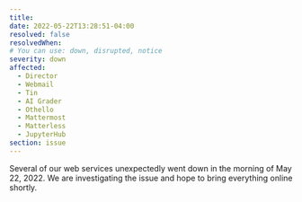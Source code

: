 ```yaml
---
title:
date: 2022-05-22T13:28:51-04:00
resolved: false
resolvedWhen:
# You can use: down, disrupted, notice
severity: down
affected:
  - Director
  - Webmail
  - Tin
  - AI Grader
  - Othello
  - Mattermost
  - Matterless
  - JupyterHub
section: issue
---
```

Several of our web services unexpectedly went down in the morning of May 22, 2022. We are investigating the issue and hope to bring everything online shortly.
